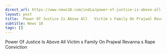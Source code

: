 ```yaml
---
direct_url: https://www.news18.com/india/power-of-justice-is-above-all-victims-family-on-prajwal-revannas-rape-conviction-9481005.html
layout: post
title:  Power Of Justice Is Above All   Victim s Family On Prajwal Revanna s Rape Conviction
subtitle: News 18
tags: []
---
```


 Power Of Justice Is Above All   Victim s Family On Prajwal Revanna s Rape Conviction
